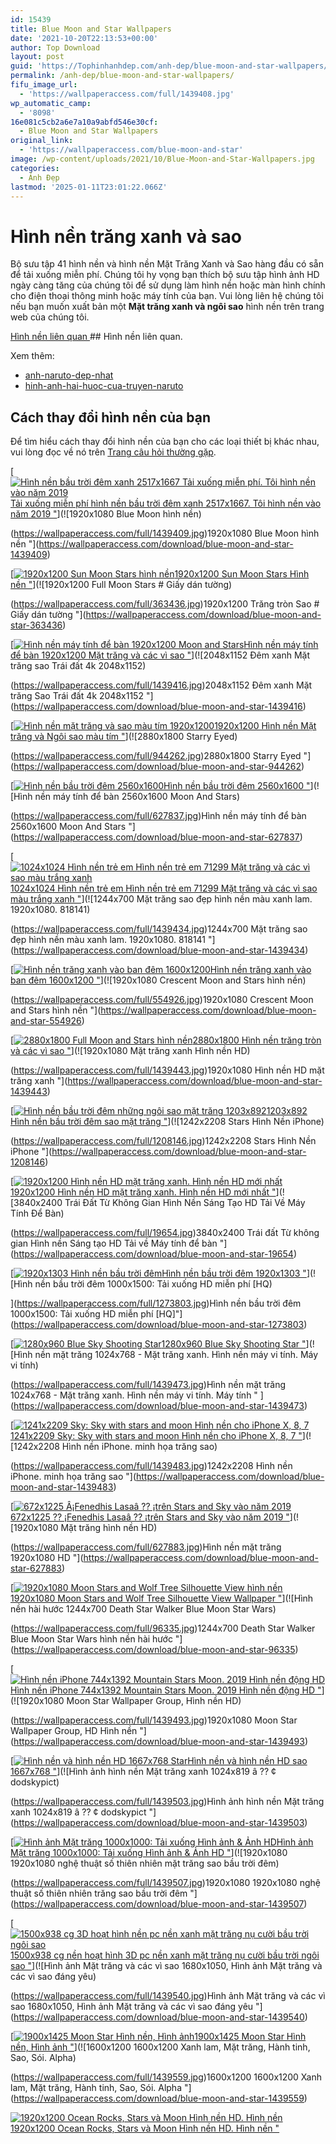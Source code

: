 ```yaml
---
id: 15439
title: Blue Moon and Star Wallpapers
date: '2021-10-20T22:13:53+00:00'
author: Top Download
layout: post
guid: 'https://Tophinhanhdep.com/anh-dep/blue-moon-and-star-wallpapers/'
permalink: /anh-dep/blue-moon-and-star-wallpapers/
fifu_image_url:
  - 'https://wallpaperaccess.com/full/1439408.jpg'
wp_automatic_camp:
  - '8098'
16e081c5cb2a6e7a10a9abfd546e30cf:
  - Blue Moon and Star Wallpapers
original_link:
  - 'https://wallpaperaccess.com/blue-moon-and-star'
image: /wp-content/uploads/2021/10/Blue-Moon-and-Star-Wallpapers.jpg
categories:
  - Ảnh Đẹp
lastmod: '2025-01-11T23:01:22.066Z'
---
```

# Hình nền trăng xanh và sao

Bộ sưu tập 41 hình nền và hình nền Mặt Trăng Xanh và Sao hàng đầu có sẵn để tải xuống miễn phí. Chúng tôi hy vọng bạn thích bộ sưu tập hình ảnh HD ngày càng tăng của chúng tôi để sử dụng làm hình nền hoặc màn hình chính cho điện thoại thông minh hoặc máy tính của bạn. Vui lòng liên hệ chúng tôi nếu bạn muốn xuất bản một **Mặt trăng xanh và ngôi sao** hình nền trên trang web của chúng tôi.

[Hình nền liên quan ](#related) ## Hình nền liên quan.

   
 Xem thêm:

   
- [anh-naruto-dep-nhat](https://tophinhanhdep.com/anh-naruto/anh-naruto-dep-nhat/)
- [hinh-anh-hai-huoc-cua-truyen-naruto](https://tophinhanhdep.com/anh-naruto/hinh-anh-hai-huoc-cua-truyen-naruto/)

## Cách thay đổi hình nền của bạn

Để tìm hiểu cách thay đổi hình nền của bạn cho các loại thiết bị khác nhau, vui lòng đọc về nó trên [Trang câu hỏi thường gặp](https://tophinhanhdep.com/faq/).

  
[[![Hình nền bầu trời đêm xanh 2517x1667 Tải xuống miễn phí.  Tôi hình nền vào năm 2019](https://wallpaperaccess.com/full/1439408.jpg)Tải xuống miễn phí hình nền bầu trời đêm xanh 2517x1667. Tôi hình nền vào năm 2019 "](https://wallpaperaccess.com/download/blue-moon-and-star-1439408)](![1920x1080 Blue Moon hình nền)

(https://wallpaperaccess.com/full/1439409.jpg)1920x1080 Blue Moon hình nền "](https://wallpaperaccess.com/download/blue-moon-and-star-1439409)

[[![1920x1200 Sun Moon Stars hình nền](https://wallpaperaccess.com/full/363490.jpg)1920x1200 Sun Moon Stars Hình nền "](https://wallpaperaccess.com/download/blue-moon-and-star-363490)](![1920x1200 Full Moon Stars # Giấy dán tường)

(https://wallpaperaccess.com/full/363436.jpg)1920x1200 Trăng tròn Sao # Giấy dán tường "](https://wallpaperaccess.com/download/blue-moon-and-star-363436)

[[![Hình nền máy tính để bàn 1920x1200 Moon and Stars](https://wallpaperaccess.com/full/552358.jpg)Hình nền máy tính để bàn 1920x1200 Mặt trăng và các vì sao "](https://wallpaperaccess.com/download/blue-moon-and-star-552358)](![2048x1152 Đêm xanh Mặt trăng sao Trái đất 4k 2048x1152)

(https://wallpaperaccess.com/full/1439416.jpg)2048x1152 Đêm xanh Mặt trăng Sao Trái đất 4k 2048x1152 "](https://wallpaperaccess.com/download/blue-moon-and-star-1439416)

[[![Hình nền mặt trăng và sao màu tím 1920x1200](https://wallpaperaccess.com/full/1439418.jpg)1920x1200 Hình nền Mặt trăng và Ngôi sao màu tím "](https://wallpaperaccess.com/download/blue-moon-and-star-1439418)](![2880x1800 Starry Eyed)

(https://wallpaperaccess.com/full/944262.jpg)2880x1800 Starry Eyed "](https://wallpaperaccess.com/download/blue-moon-and-star-944262)

[[![Hình nền bầu trời đêm 2560x1600](https://wallpaperaccess.com/full/321654.jpg)Hình nền bầu trời đêm 2560x1600 "](https://wallpaperaccess.com/download/blue-moon-and-star-321654)](![Hình nền máy tính để bàn 2560x1600 Moon And Stars)

(https://wallpaperaccess.com/full/627837.jpg)Hình nền máy tính để bàn 2560x1600 Moon And Stars "](https://wallpaperaccess.com/download/blue-moon-and-star-627837)

[[![1024x1024 Hình nền trẻ em Hình nền trẻ em 71299 Mặt trăng và các vì sao màu trắng xanh](https://wallpaperaccess.com/full/1439433.jpg)1024x1024 Hình nền trẻ em Hình nền trẻ em 71299 Mặt trăng và các vì sao màu trắng xanh "](https://wallpaperaccess.com/download/blue-moon-and-star-1439433)](![1244x700 Mặt trăng sao đẹp hình nền màu xanh lam.  1920x1080.  818141)

(https://wallpaperaccess.com/full/1439434.jpg)1244x700 Mặt trăng sao đẹp hình nền màu xanh lam. 1920x1080. 818141 "](https://wallpaperaccess.com/download/blue-moon-and-star-1439434)

[[![Hình nền trăng xanh vào ban đêm 1600x1200](https://wallpaperaccess.com/full/1439435.jpg)Hình nền trăng xanh vào ban đêm 1600x1200 "](https://wallpaperaccess.com/download/blue-moon-and-star-1439435)](![1920x1080 Crescent Moon and Stars hình nền)

(https://wallpaperaccess.com/full/554926.jpg)1920x1080 Crescent Moon and Stars hình nền "](https://wallpaperaccess.com/download/blue-moon-and-star-554926)

[[![2880x1800 Full Moon and Stars hình nền](https://wallpaperaccess.com/full/1133666.jpg)2880x1800 Hình nền trăng tròn và các vì sao "](https://wallpaperaccess.com/download/blue-moon-and-star-1133666)](![1920x1080 Mặt trăng xanh Hình nền HD)

(https://wallpaperaccess.com/full/1439443.jpg)1920x1080 Hình nền HD mặt trăng xanh "](https://wallpaperaccess.com/download/blue-moon-and-star-1439443)

[[![Hình nền bầu trời đêm những ngôi sao mặt trăng 1203x892](https://wallpaperaccess.com/full/1245165.jpg)1203x892 Hình nền bầu trời đêm sao mặt trăng "](https://wallpaperaccess.com/download/blue-moon-and-star-1245165)](![1242x2208 Stars Hình Nền iPhone)

(https://wallpaperaccess.com/full/1208146.jpg)1242x2208 Stars Hình Nền iPhone "](https://wallpaperaccess.com/download/blue-moon-and-star-1208146)

[[![1920x1200 Hình nền HD mặt trăng xanh.  Hình nền HD mới nhất](https://wallpaperaccess.com/full/1439458.jpg)1920x1200 Hình nền HD mặt trăng xanh. Hình nền HD mới nhất "](https://wallpaperaccess.com/download/blue-moon-and-star-1439458)](![3840x2400 Trái Đất Từ Không Gian Hình Nền Sáng Tạo HD Tải Về Máy Tính Để Bàn)

(https://wallpaperaccess.com/full/19654.jpg)3840x2400 Trái đất Từ không gian Hình nền Sáng tạo HD Tải về Máy tính để bàn "](https://wallpaperaccess.com/download/blue-moon-and-star-19654)

[[![1920x1303 Hình nền bầu trời đêm](https://wallpaperaccess.com/full/1363108.jpg)Hình nền bầu trời đêm 1920x1303 "](https://wallpaperaccess.com/download/blue-moon-and-star-1363108)](![Hình nền bầu trời đêm 1000x1500: Tải xuống HD miễn phí [HQ)

](https://wallpaperaccess.com/full/1273803.jpg)Hình nền bầu trời đêm 1000x1500: Tải xuống HD miễn phí \[HQ\]"](https://wallpaperaccess.com/download/blue-moon-and-star-1273803)

[[![1280x960 Blue Sky Shooting Star](https://wallpaperaccess.com/full/1439472.jpg)1280x960 Blue Sky Shooting Star "](https://wallpaperaccess.com/download/blue-moon-and-star-1439472)](![Hình nền mặt trăng 1024x768 - Mặt trăng xanh.  Hình nền máy vi tính.  Máy vi tính)

(https://wallpaperaccess.com/full/1439473.jpg)Hình nền mặt trăng 1024x768 - Mặt trăng xanh. Hình nền máy vi tính. Máy tính " ](https://wallpaperaccess.com/download/blue-moon-and-star-1439473)

[[![1241x2209 Sky: Sky with stars and moon Hình nền cho iPhone X, 8, 7](https://wallpaperaccess.com/full/1439478.jpg)1241x2209 Sky: Sky with stars and moon Hình nền cho iPhone X, 8, 7 "](https://wallpaperaccess.com/download/blue-moon-and-star-1439478)](![1242x2208 Hình nền iPhone.  minh họa trăng sao)

(https://wallpaperaccess.com/full/1439483.jpg)1242x2208 Hình nền iPhone. minh họa trăng sao "](https://wallpaperaccess.com/download/blue-moon-and-star-1439483)

[[![672x1225 Â¡Fenedhis Lasaâ ?? ¡trên Stars and Sky vào năm 2019](https://wallpaperaccess.com/full/1133964.jpg)672x1225 ?? ¡Fenedhis Lasaâ ?? ¡trên Stars and Sky vào năm 2019 "](https://wallpaperaccess.com/download/blue-moon-and-star-1133964)](![1920x1080 Mặt trăng hình nền HD)

(https://wallpaperaccess.com/full/627883.jpg)Hình nền mặt trăng 1920x1080 HD "](https://wallpaperaccess.com/download/blue-moon-and-star-627883)

[[![1920x1080 Moon Stars and Wolf Tree Silhouette View hình nền](https://wallpaperaccess.com/full/1439490.jpg)1920x1080 Moon Stars and Wolf Tree Silhouette View Wallpaper "](https://wallpaperaccess.com/download/blue-moon-and-star-1439490)](![Hình nền hài hước 1244x700 Death Star Walker Blue Moon Star Wars)

(https://wallpaperaccess.com/full/96335.jpg)1244x700 Death Star Walker Blue Moon Star Wars hình nền hài hước "](https://wallpaperaccess.com/download/blue-moon-and-star-96335)

[[![Hình nền iPhone 744x1392 Mountain Stars Moon.  2019 Hình nền động HD](https://wallpaperaccess.com/full/1439492.jpg)Hình nền iPhone 744x1392 Mountain Stars Moon. 2019 Hình nền động HD "](https://wallpaperaccess.com/download/blue-moon-and-star-1439492)](![1920x1080 Moon Star Wallpaper Group, Hình nền HD)

(https://wallpaperaccess.com/full/1439493.jpg)1920x1080 Moon Star Wallpaper Group, HD Hình nền "](https://wallpaperaccess.com/download/blue-moon-and-star-1439493)

[[![Hình nền và hình nền HD 1667x768 Star](https://wallpaperaccess.com/full/1439500.jpg)Hình nền và hình nền HD sao 1667x768 "](https://wallpaperaccess.com/download/blue-moon-and-star-1439500)](![Hình ảnh hình nền Mặt trăng xanh 1024x819 â ?? ¢ dodskypict)

(https://wallpaperaccess.com/full/1439503.jpg)Hình ảnh hình nền Mặt trăng xanh 1024x819 â ?? ¢ dodskypict "](https://wallpaperaccess.com/download/blue-moon-and-star-1439503)

[[![Hình ảnh Mặt trăng 1000x1000: Tải xuống Hình ảnh & Ảnh HD](https://wallpaperaccess.com/full/1439506.jpg)Hình ảnh Mặt trăng 1000x1000: Tải xuống Hình ảnh &amp; Ảnh HD "](https://wallpaperaccess.com/download/blue-moon-and-star-1439506)](![1920x1080 1920x1080 nghệ thuật số thiên nhiên mặt trăng sao bầu trời đêm)

(https://wallpaperaccess.com/full/1439507.jpg)1920x1080 1920x1080 nghệ thuật số thiên nhiên trăng sao bầu trời đêm "](https://wallpaperaccess.com/download/blue-moon-and-star-1439507)

[[![1500x938 cg 3D hoạt hình nền pc nền xanh mặt trăng nụ cười bầu trời ngôi sao](https://wallpaperaccess.com/full/1439515.jpg)1500x938 cg nền hoạt hình 3D pc nền xanh mặt trăng nụ cười bầu trời ngôi sao "](https://wallpaperaccess.com/download/blue-moon-and-star-1439515)](![Hình ảnh Mặt trăng và các vì sao 1680x1050, Hình ảnh Mặt trăng và các vì sao đáng yêu)

(https://wallpaperaccess.com/full/1439540.jpg)Hình ảnh Mặt trăng và các vì sao 1680x1050, Hình ảnh Mặt trăng và các vì sao đáng yêu "](https://wallpaperaccess.com/download/blue-moon-and-star-1439540)

[[![1900x1425 Moon Star Hình nền, Hình ảnh](https://wallpaperaccess.com/full/1134067.jpg)1900x1425 Moon Star Hình nền, Hình ảnh "](https://wallpaperaccess.com/download/blue-moon-and-star-1134067)](![1600x1200 1600x1200 Xanh lam, Mặt trăng, Hành tinh, Sao, Sói.  Alpha)

(https://wallpaperaccess.com/full/1439559.jpg)1600x1200 1600x1200 Xanh lam, Mặt trăng, Hành tinh, Sao, Sói. Alpha "](https://wallpaperaccess.com/download/blue-moon-and-star-1439559)

[![1920x1200 Ocean Rocks, Stars và Moon Hình nền HD.  Hình nền](https://wallpaperaccess.com/full/121351.png)1920x1200 Ocean Rocks, Stars và Moon Hình nền HD. Hình nền "](https://wallpaperaccess.com/download/blue-moon-and-star-121351)
